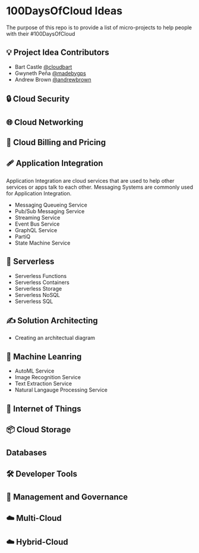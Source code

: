 # 100DaysOfCloud Ideas

The purpose of this repo is to provide a list of micro-projects to help people with their #100DaysOfCloud

## 💡 Project Idea Contributors

* Bart Castle [@cloudbart](https://twitter.com/cloudbart)
* Gwyneth Peña [@madebygps](https://twitter.com/madebygps)
* Andrew Brown [@andrewbrown](https://twitter.com/andrewbrown)

## 🔒 Cloud Security

## 🌐 Cloud Networking

## 🧾 Cloud Billing and Pricing

## 🩹 Application Integration

Application Integration are cloud services that are used to help other services or apps talk to each other.
Messaging Systems are commonly used for Application Integration.

* Messaging Queueing Service
* Pub/Sub Messaging Service
* Streaming Service
* Event Bus Service
* GraphQL Service
* PartiQ
* State Machine Service

## 🐹 Serverless

* Serverless Functions
* Serverless Containers
* Serverless Storage
* Serverless NoSQL
* Serverless SQL

## ✍️ Solution Architecting

* Creating an architectual diagram

## 🤖 Machine Leanring

* AutoML Service
* Image Recognition Service
* Text Extraction Service
* Natural Langauge Processing Service

## 📱 Internet of Things

## 📦 Cloud Storage

## Databases

## 🛠️ Developer Tools

## 👔 Management and Governance

## ☁️ Multi-Cloud

## ☁️ Hybrid-Cloud

